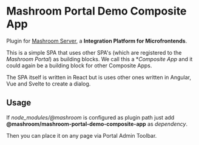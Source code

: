 
# Mashroom Portal Demo Composite App

Plugin for [Mashroom Server](https://www.mashroom-server.com), a **Integration Platform for Microfrontends**.

This is a simple SPA that uses other SPA's (which are registered to the _Mashroom Portal_) as building blocks.
We call this a **Composite App* and it could again be a building block for other Composite Apps.

The SPA itself is written in React but is uses other ones written in Angular, Vue and Svelte to create a dialog.

## Usage

If *node_modules/@mashroom* is configured as plugin path just add **@mashroom/mashroom-portal-demo-composite-app** as *dependency*.

Then you can place it on any page via Portal Admin Toolbar.

